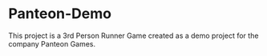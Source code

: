 # Panteon-Demo
This project is a 3rd Person Runner Game created as a demo project for the company Panteon Games.
